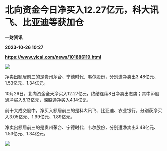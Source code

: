 # 北向资金今日净买入12.27亿元，科大讯飞、比亚迪等获加仓
**一财资讯**

**2023-10-26 10:27**

**https://www.yicai.com/news/101886119.html**

![](https://imgcdn.yicai.com/uppics/slides/2023/10/bad477ea39d7efe260b2b63a71ec0b34.jpg)

净卖出额居前三的是贵州茅台、宁德时代、韦尔股份，分别遭净卖出3.48亿元、1.53亿元、1.34亿元。

10月26日，北向资金全天净买入12.27亿元，终结连续8日净卖出态势；其中沪股通净买入8.13亿元，深股通净买入4.14亿元。

前十大成交股中，净买入额居前三的是科大讯飞、比亚迪、农业银行，分别获净买入3.05亿元、1.99亿元、1.89亿元。

净卖出额居前三的是贵州茅台、宁德时代、韦尔股份，分别遭净卖出3.48亿元、1.53亿元、1.34亿元。

![](https://imgcdn.yicai.com/uppics/images/2023/10/4b6ab4ce5bca5d2f802abc71fdaec939.jpg)